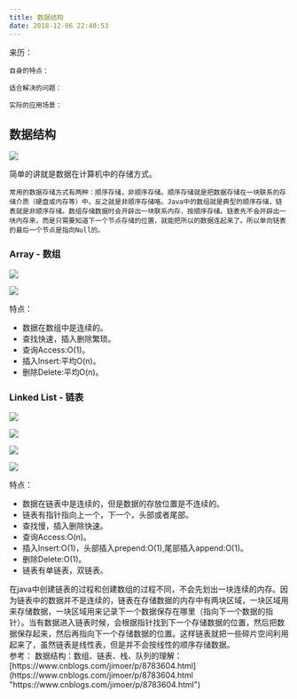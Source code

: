 ```yaml
---
title: 数据结构
date: 2018-12-06 22:40:53
---
```

<div class="tip">
	来历：
				
	自身的特点：
		
	适合解决的问题：
		
	实际的应用场景：
</div>

## 数据结构 ##

![](algorithm-dataStructure/20181206224339.jpg)

<div class="tip">
	简单的讲就是数据在计算机中的存储方式。
	
	常用的数据存储方式有两种：顺序存储，非顺序存储。顺序存储就是把数据存储在一块联系的存储介质（硬盘或内存等）中。反之就是非顺序存储咯。Java中的数组就是典型的顺序存储，链表就是非顺序存储。数组存储数据时会开辟出一块联系内存，按顺序存储。链表先不会开辟出一块内存来，而是只需要知道下一个节点存储的位置，就能把所以的数据连起来了。所以单向链表的最后一个节点是指向Null的。
</div>

### Array - 数组 ###

![](algorithm-dataStructure/20181206224634.jpg)

![](algorithm-dataStructure/20181206224753.jpg)

特点：
- 数据在数组中是连续的。
- 查找快速，插入删除繁琐。
- 查询Access:O(1)。
- 插入Insert:平均O(n)。
- 删除Delete:平均O(n)。

### Linked List - 链表 ###

![](algorithm-dataStructure/20181206225521.jpg)

![](algorithm-dataStructure/20181206225618.jpg)

![](algorithm-dataStructure/20181206225729.jpg)

![](algorithm-dataStructure/20181206225810.jpg)

特点：
- 数据在链表中是连续的，但是数据的存放位置是不连续的。
- 链表有指针指向上一个，下一个，头部或者尾部。
- 查找慢，插入删除快速。
- 查询Access:O(n)。
- 插入Insert:O(1)，头部插入prepend:O(1),尾部插入append:O(1)。
- 删除Delete:O(1)。
- 链表有单链表，双链表。

<div class="tip">
	在java中创建链表的过程和创建数组的过程不同，不会先划出一块连续的内存。因为链表中的数据并不是连续的，链表在存储数据的内存中有两块区域，一块区域用来存储数据，一块区域用来记录下一个数据保存在哪里（指向下一个数据的指针）。当有数据进入链表时候，会根据指针找到下一个存储数据的位置，然后把数据保存起来，然后再指向下一个存储数据的位置。这样链表就把一些碎片空间利用起来了，虽然链表是线性表，但是并不会按线性的顺序存储数据。
</div>

<div class="tip">
	参考：
	数据结构：数组、链表、栈、队列的理解：[https://www.cnblogs.com/jimoer/p/8783604.html](https://www.cnblogs.com/jimoer/p/8783604.html "https://www.cnblogs.com/jimoer/p/8783604.html")
</div>